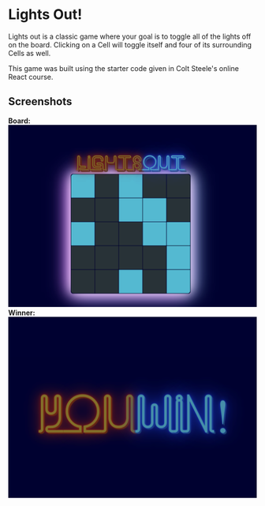 # Lights Out!

Lights out is a classic game where your goal is to toggle all of the lights off on the board. Clicking on a Cell will toggle itself and four of its surrounding Cells as well.

This game was built using the starter code given in Colt Steele's online React course.

## Screenshots

**Board:**
![Board](./src/images/board.png)
**Winner:**
![Winner](./src/images/winner.png)
